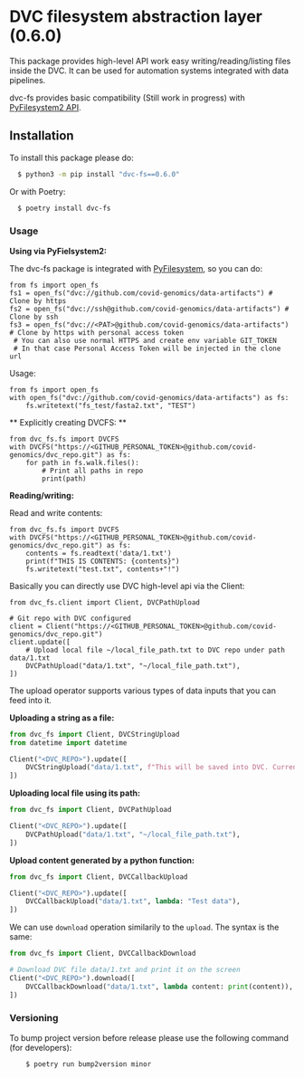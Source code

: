 # DVC filesystem abstraction layer (0.6.0)

This package provides high-level API work easy writing/reading/listing files inside the DVC.
It can be used for automation systems integrated with data pipelines.

dvc-fs provides basic compatibility (Still work in progress) with [PyFilesystem2 API](https://github.com/PyFilesystem/pyfilesystem2).

## Installation

To install this package please do:
```bash
  $ python3 -m pip install "dvc-fs==0.6.0"
```
Or with Poetry:
```bash
  $ poetry install dvc-fs
```

### Usage

**Using via PyFielsystem2:**

The dvc-fs package is integrated with [PyFilesystem](https://github.com/PyFilesystem/pyfilesystem2), so you can do:

```python3
from fs import open_fs
fs1 = open_fs("dvc://github.com/covid-genomics/data-artifacts") # Clone by https
fs2 = open_fs("dvc://ssh@github.com/covid-genomics/data-artifacts") # Clone by ssh
fs3 = open_fs("dvc://<PAT>@github.com/covid-genomics/data-artifacts") # Clone by https with personal access token
 # You can also use normal HTTPS and create env variable GIT_TOKEN
 # In that case Personal Access Token will be injected in the clone url
```

Usage:
```python3
from fs import open_fs
with open_fs("dvc://github.com/covid-genomics/data-artifacts") as fs:
    fs.writetext("fs_test/fasta2.txt", "TEST")
```

** Explicitly creating DVCFS: **

```python3
from dvc_fs.fs import DVCFS
with DVCFS("https://<GITHUB_PERSONAL_TOKEN>@github.com/covid-genomics/dvc_repo.git") as fs:
    for path in fs.walk.files():
        # Print all paths in repo
        print(path)
```

**Reading/writing:**

Read and write contents:
```python3
from dvc_fs.fs import DVCFS
with DVCFS("https://<GITHUB_PERSONAL_TOKEN>@github.com/covid-genomics/dvc_repo.git") as fs:
    contents = fs.readtext('data/1.txt')
    print(f"THIS IS CONTENTS: {contents}")
    fs.writetext("test.txt", contents+"!")
```

Basically you can directly use DVC high-level api via the Client:
```python3
from dvc_fs.client import Client, DVCPathUpload

# Git repo with DVC configured
client = Client("https://<GITHUB_PERSONAL_TOKEN>@github.com/covid-genomics/dvc_repo.git")
client.update([
    # Upload local file ~/local_file_path.txt to DVC repo under path data/1.txt
    DVCPathUpload("data/1.txt", "~/local_file_path.txt"),
])
```

The upload operator supports various types of data inputs that you can feed into it.

**Uploading a string as a file:**
```python
from dvc_fs import Client, DVCStringUpload
from datetime import datetime

Client("<DVC_REPO>").update([
    DVCStringUpload("data/1.txt", f"This will be saved into DVC. Current time: {datetime.now()}"),
])
```

**Uploading local file using its path:**
```python
from dvc_fs import Client, DVCPathUpload

Client("<DVC_REPO>").update([
    DVCPathUpload("data/1.txt", "~/local_file_path.txt"),
])
```

**Upload content generated by a python function:**
```python
from dvc_fs import Client, DVCCallbackUpload

Client("<DVC_REPO>").update([
    DVCCallbackUpload("data/1.txt", lambda: "Test data"),
])
```

We can use `download` operation similarily to the `upload`. The syntax is the same:
```python
from dvc_fs import Client, DVCCallbackDownload

# Download DVC file data/1.txt and print it on the screen
Client("<DVC_REPO>").download([
    DVCCallbackDownload("data/1.txt", lambda content: print(content)),
])
```

### Versioning

To bump project version before release please use the following command (for developers):
```bash
    $ poetry run bump2version minor
```

